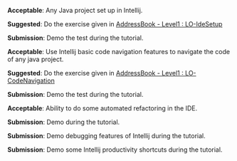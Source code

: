 <div id="projectSetup">

**Acceptable**: Any Java project set up in Intellij.

**Suggested**: Do the exercise given in [AddressBook - Level1 : LO-IdeSetup]({{module_org}}/addressbook-level1/blob/master/docs/LearningOutcomes.adoc#set-up-a-project-in-an-ide-code-lo-idesetup-code)

**Submission**: Demo the test during the tutorial.
</div>


<div id="codeNavigation">

**Acceptable**: Use Intellij basic code navigation features to navigate the code of any java project.

**Suggested**: Do the exercise given in [AddressBook - Level1 : LO-CodeNavigation]({{module_org}}/addressbook-level1/blob/master/docs/LearningOutcomes.adoc#navigate-code-efficiently-code-lo-codenavigation-code)

**Submission**: Demo the test during the tutorial.
</div>

<div id="refactoring">

**Acceptable**: Ability to do some automated refactoring in the IDE.

**Submission**: Demo during the tutorial.

</div>

<div id="debuggingBasic">

**Submission**: Demo debugging features of Intellij during the tutorial.

</div>

<div id="productivityShortcuts">

**Submission**: Demo some Intellij productivity shortcuts during the tutorial.

</div>
